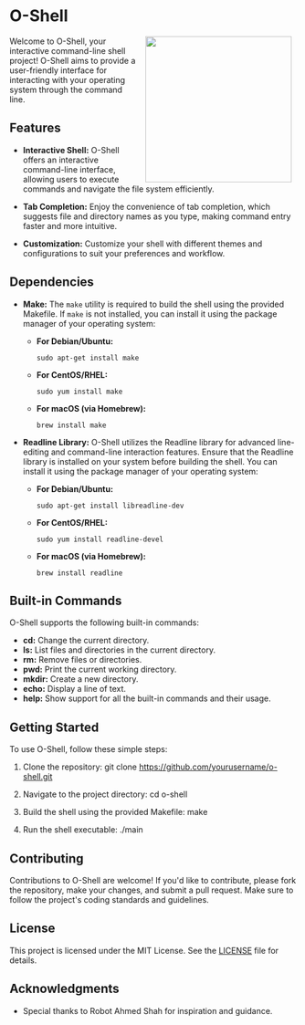 # O-Shell

<img src="./img/logo.png" align="right" width="256" height="256" style="margin: 0 10px">

Welcome to O-Shell, your interactive command-line shell project! O-Shell aims to provide a user-friendly interface for interacting with your operating system through the command line.

## Features

- **Interactive Shell:** O-Shell offers an interactive command-line interface, allowing users to execute commands and navigate the file system efficiently.

- **Tab Completion:** Enjoy the convenience of tab completion, which suggests file and directory names as you type, making command entry faster and more intuitive.

- **Customization:** Customize your shell with different themes and configurations to suit your preferences and workflow.

## Dependencies

- **Make:** The `make` utility is required to build the shell using the provided Makefile. If `make` is not installed, you can install it using the package manager of your operating system:
  - **For Debian/Ubuntu:**
    ```
    sudo apt-get install make
    ```
  - **For CentOS/RHEL:**
    ```
    sudo yum install make
    ```
  - **For macOS (via Homebrew):**
    ```
    brew install make
    ```

- **Readline Library:** O-Shell utilizes the Readline library for advanced line-editing and command-line interaction features. Ensure that the Readline library is installed on your system before building the shell. You can install it using the package manager of your operating system:
  - **For Debian/Ubuntu:**
    ```
    sudo apt-get install libreadline-dev
    ```
  - **For CentOS/RHEL:**
    ```
    sudo yum install readline-devel
    ```
  - **For macOS (via Homebrew):**
    ```
    brew install readline

## Built-in Commands

O-Shell supports the following built-in commands:

- **cd:** Change the current directory.
- **ls:** List files and directories in the current directory.
- **rm:** Remove files or directories.
- **pwd:** Print the current working directory.
- **mkdir:** Create a new directory.
- **echo:** Display a line of text.
- **help:** Show support for all the built-in commands and their usage.

## Getting Started

To use O-Shell, follow these simple steps:

1. Clone the repository:
git clone https://github.com/yourusername/o-shell.git


2. Navigate to the project directory:
cd o-shell



3. Build the shell using the provided Makefile:
make

4. Run the shell executable:
./main

## Contributing

Contributions to O-Shell are welcome! If you'd like to contribute, please fork the repository, make your changes, and submit a pull request. Make sure to follow the project's coding standards and guidelines.

## License

This project is licensed under the MIT License. See the [LICENSE](LICENSE) file for details.

## Acknowledgments

- Special thanks to Robot Ahmed Shah for inspiration and guidance.
